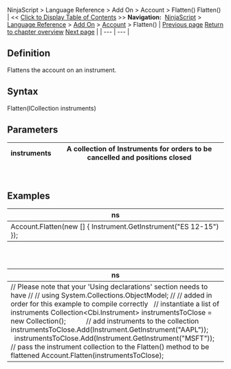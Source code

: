 ﻿
NinjaScript > Language Reference > Add On > Account > Flatten()
Flatten()
| << [Click to Display Table of Contents](flatten.md) >> **Navigation:**     [NinjaScript](ninjascript.md) > [Language Reference](language_reference_wip.md) > [Add On](add_on.md) > [Account](account_class.md) > Flatten() | [Previous page](executionupdate.md) [Return to chapter overview](account_class.md) [Next page](get.md) |
| --- | --- |
## Definition
Flattens the account on an instrument.
 
## Syntax
Flatten(ICollection<Instrument> instruments)
 
## Parameters
| instruments | A collection of Instruments for orders to be cancelled and positions closed |
| --- | --- |
 
## 
## Examples
| ns |
| --- |
| Account.Flatten(new [] { Instrument.GetInstrument("ES 12-15") }); |
 
## 
| ns |
| --- |
| // Please note that your 'Using declarations' section needs to have  // // using System.Collections.ObjectModel; // // added in order for this example to compile correctly   // instantiate a list of instruments Collection<Cbi.Instrument> instrumentsToClose = new Collection<Instrument>();            // add instruments to the collection instrumentsToClose.Add(Instrument.GetInstrument("AAPL"));          instrumentsToClose.Add(Instrument.GetInstrument("MSFT"));   // pass the instrument collection to the Flatten() method to be flattened Account.Flatten(instrumentsToClose); |


